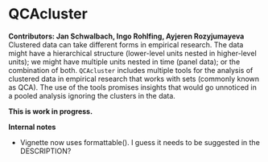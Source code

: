# QCAcluster  
**Contributors: Jan Schwalbach, Ingo Rohlfing, Ayjeren Rozyjumayeva**  
Clustered data can take different forms in empirical research. The data might
have a hierarchical structure (lower-level units nested in higher-level units);
we might have multiple units nested in time (panel data); or the combination of 
both. `QCAcluster` includes multiple tools for the analysis of clustered data
in empirical research that works with sets (commonly known as QCA). The use of
the tools promises insights that would go unnoticed in a pooled analysis ignoring
the clusters in the data.

**This is work in progress.**

**Internal notes**

- Vignette now uses formattable(). I guess it needs to be suggested 
in the DESCRIPTION?